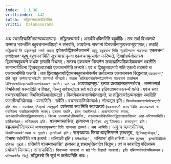 ```yaml
---
index:  1.1.38
vrittiindex:  442
sutra:  तद्धितश्चाऽसर्वविभक्तिः
vritti:  balamanorama 
---
```


अथ स्वरादिचादिभिन्नान्यव्ययान्याह--तद्धितश्चासर्व। असर्वविभक्तिरिति बहुर्वीहिः। तत्र सर्वा विभक्तयो यस्मान्न भवन्तीति बहुवचनान्तविग्रहो न संभवति, अव्ययेभ्यः सप्तानां विभक्तीनामुत्पत्त्यभ्युपगमात्। तथाहि `तद्धितश्चे'ति प्रकृतसूत्रे भाष्ये तावत् `द्व्येकयोर्द्विवचनैकवचने' `बहुषु बहुवचन'मिति सूत्रविन्यासं भङ्क्त्वा `एकवचनं' `द्वयोर्द्विवचने'`बहुषु बहुवचन'मिति सूत्रन्यासं कृत्वा एकवचनमुत्सर्गतः करिष्यते, द्विबह्वोरर्थयोस्तस्य द्विवचनबहुवचने बाधके इत्यादि स्थितम्। ततश्च एकवचन'मित्यनेन ङ्याप्प्रातिपदिकादेकवचनं भवतीति सामान्यविधिना द्वित्वबहुत्वाऽभावे एकवचनमिति लभ्यते। एवं च द्विबहुत्वाऽभावे सति एकत्वे तदभावे च एकवचनमिति फलति। तत्र द्वित्वबहुत्वयोर्द्विवचनबहुवचनोक्त्यैव ततोऽन्यत्र एकवचनस्य सिद्धत्वात् `एकवचनम्' इति सूत्रं कर्मत्वाद्यभावेऽपि प्रापणार्थं संपद्यते। तथाच अलिङ्गसंख्येभ्योऽव्ययेभ्य एकवचनं प्रवर्तमानं विनिगमनाविरहात्सर्वविभक्त्येकवचनं भवति। अत एव `अव्ययादाप्सुपः' इत्यत्र प्रत्याहारग्रहणमर्थवत्। तस्मात्सर्वा विभक्तियो यस्मादिति न विग्रहः, किन्तु सर्वशब्दोऽत्र सर्व पटो दग्ध इतिवदवयवकार्त्स्न्ये वर्तते। एवंच सर्वा वचनत्रयात्मिका विभक्तिर्यस्मान्नोत्पद्यते। किन्त्वेकवचनान्येवोत्पद्यन्ते, स तद्धितान्तोऽव्ययसंज्ञः स्यादिति फलतीत्यभिप्रेत्याह--यस्मादिति। सर्वेति। वचनत्रयात्मिकेत्यर्थः। नोत्पद्यत इति। `किन्त्वेकवचनान्येवोत्पद्यन्ते' इति शेषः। स्यादेतत्-तिङ्श्चे-त्यनुवृत्तौ `प्रशंसायां रूप'मिति रूपप्प्रत्यये `ईषदसमाप्तौ कल्प'बिति कल्पप्प्रत्यये च पचतिरूपं पचतिकल्पमिति रूपम्। प्रशस्तं पचति, ईषत् पचतीत्यर्थः। अत्राप्यव्ययत्वं स्यात्, अरुआवविभक्तितद्धितान्तत्वात्। किञ्च उभयशब्देऽतिव्याप्तिः, तस्याप्यसर्वविभक्तितद्धितान्तत्वादित्यत आह-परिगणनमिति। वार्तिकमेतत्। तसिलादय इति। `पञ्चम्यास्तसिल्' इत्यारभ्य `द्वित्र्योश्च धमु'ञित्यर्थः। शस्प्रभृतय इति। `बह्वल्पार्था'दित्यरभ्य `अव्यक्तानुकरणा'दिति डाजन्ता इत्यर्थः। अम् आमिति। `अमु च च्छन्दसी'त्यम्, `किमेत्तिङव्यये'त्यमा च गृह्यते। कृत्वोऽर्था इति। `सङ्ख्यायाः क्रियाभ्यावृत्तिगणने कृत्वसुच्', `द्वित्रिचतुर्भ्यःसुच्', `विभाषा बहोर्थे'ति त्रय इत्यर्थः। तसिवती इति। `तेनैकदिक्', `तसिश्च' इति तसि#ः `तेन तुल्यम्' इत्यादिविहितो वतिश्च गृह्यते। `प्रतियोगे पञ्चम्यास्तसिः' इत्यस्य तु शस्प्रभृतित्वादेव सिद्धम्। एवं च स्वरादिषु वदित्यस्य प्रयोजने चिन्त्यम्। नानाञाविति। `निनञ्भ्यां नानाञौ न सहे'ति विहातौ नानाञौ। इति परिगणनंकर्तव्यमित्यन्वयः। परिगणनेनैव सिद्धे `तद्धितश्चे'ति सूत्रं न कर्तव्यमिति भावः।

